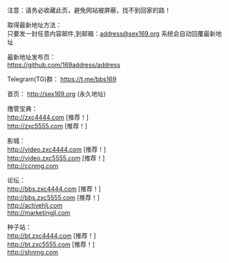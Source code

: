 注意：请务必收藏此页，避免网站被屏蔽，找不到回家的路！<br />

取得最新地址方法： <br />
只要发一封任意内容邮件,到邮箱：address@sex169.org 系统会自动回覆最新地址 <br />

最新地址发布页：<br />
https://github.com/169address/address<br />

Telegram(TG)群：
https://t.me/bbs169 <br />

首页： http://sex169.org (永久地址) <br />

撸管宝典：<br />
http://zxc4444.com \[推荐！\]<br />
http://zxc5555.com \[推荐！\]<br />

影城：<br />
http://video.zxc4444.com \[推荐！\] <br />
http://video.zxc5555.com \[推荐！\] <br />
http://ccnmg.com<br />

论坛： <br />
http://bbs.zxc4444.com \[推荐！\]<br />
http://bbs.zxc5555.com \[推荐！\]<br />
http://activehlj.com<br />
http://marketingjl.com<br />

种子站：<br />
http://bt.zxc4444.com \[推荐！\]<br />
http://bt.zxc5555.com \[推荐！\]<br />
http://shnmg.com<br />
